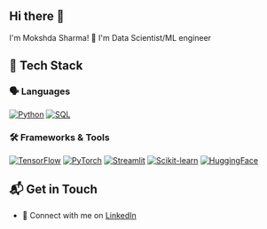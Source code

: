 ## Hi there 👋
I'm Mokshda Sharma! 👋
I'm Data Scientist/ML engineer

## 🧠 Tech Stack
### 🗣️ Languages
[![Python](https://skillicons.dev/icons?i=python)](https://skillicons.dev)
[![SQL](https://skillicons.dev/icons?i=mysql)](https://skillicons.dev)

### 🛠️ Frameworks & Tools
[![TensorFlow](https://skillicons.dev/icons?i=tensorflow)](https://skillicons.dev)
[![PyTorch](https://skillicons.dev/icons?i=pytorch)](https://skillicons.dev)
[![Streamlit](https://skillicons.dev/icons?i=streamlit)](https://skillicons.dev)
[![Scikit-learn](https://skillicons.dev/icons?i=scikitlearn)](https://skillicons.dev)
[![HuggingFace](https://skillicons.dev/icons?i=huggingface)](https://skillicons.dev)

## 📬 Get in Touch

- 💼 Connect with me on [LinkedIn](https://www.linkedin.com/in/mokshda)


